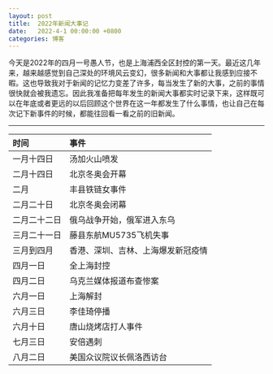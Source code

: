 ```yaml
---
layout: post
title:  2022年新闻大事记
date:   2022-4-1 00:00:00 +0800
categories: 博客
---
```


今天是2022年的四月一号愚人节，也是上海浦西全区封控的第一天。最近这几年来，越来越感觉到自己深处的环境风云变幻，很多新闻和大事都让我感到应接不暇。这也导致我对于新闻的记忆力变差了许多，每当发生了新的大事，之前的事情很快就会被我遗忘。因此我准备把每年发生的新闻大事都实时记录下来，这样既可以在年底或者更远的以后回顾这个世界在这一年都发生了什么事情，也让自己在每次记下新事件的时候，都能往回看一看之前的旧新闻。  
  
------  

| 时间 | 事件 |
|:--- | :--- |
| 一月十四日 | 汤加火山喷发 |  
| 二月十四日 | 北京冬奥会开幕 |  
| 二月 | 丰县铁链女事件 |  
| 二月二十日 | 北京冬奥会闭幕 |   
| 二月二十二日 | 俄乌战争开始，俄军进入东乌 |  
| 三月二十一日 | 藤县东航MU5735飞机失事 |
| 三月到四月 | 香港、深圳、吉林、上海爆发新冠疫情 |
| 四月一日 | 全上海封控 |  
| 四月二日 | 乌克兰媒体报道布查惨案 |  
| 六月一日 | 上海解封 |
| 六月三日 | 李佳琦停播 |  
| 六月十日 | 唐山烧烤店打人事件 |    
| 七月三日 | 安倍遇刺 |  
| 八月二日 | 美国众议院议长佩洛西访台 |  